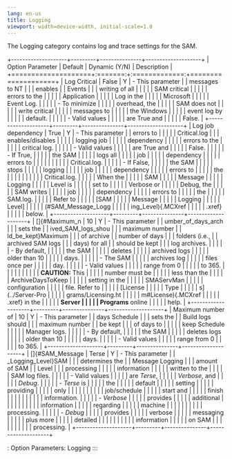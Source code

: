 ```yaml
---
lang: en-us
title: Logging
viewport: width=device-width, initial-scale=1.0
---
```



The Logging category contains log and trace settings for the SAM.

+--------------------+---------+---------------+--------------------+
| Option Parameter   | Default | Dynamic (Y/N) | Description        |
+====================+:=======:+:=============:+====================+
| Log Critical       | False   | Y             | -   This parameter |
| messages to NT     |         |               |     enables        |
| Events             |         |               |     writing of all |
|                    |         |               |     SAM critical   |
|                    |         |               |     errors to the  |
|                    |         |               |     Application    |
|                    |         |               |     Log in the     |
|                    |         |               |     Microsoft      |
|                    |         |               |     Event Log.     |
|                    |         |               | -   To minimize    |
|                    |         |               |     overhead, the  |
|                    |         |               |     SAM does not   |
|                    |         |               |     write critical |
|                    |         |               |     messages to    |
|                    |         |               |     the Windows    |
|                    |         |               |     event log by   |
|                    |         |               |     default.       |
|                    |         |               | -   Valid values   |
|                    |         |               |     are True and   |
|                    |         |               |     False.         |
+--------------------+---------+---------------+--------------------+
| Log job dependency | True    | Y             | -   This parameter |
| errors to          |         |               |                    |
| Critical.log       |         |               |   enables/disables |
|                    |         |               |     logging job    |
|                    |         |               |     dependency     |
|                    |         |               |     errors to the  |
|                    |         |               |     critical log.  |
|                    |         |               | -   Valid values   |
|                    |         |               |     are True and   |
|                    |         |               |     False.         |
|                    |         |               |     -   If True,   |
|                    |         |               |         the SAM    |
|                    |         |               |         logs all   |
|                    |         |               |         job        |
|                    |         |               |         dependency |
|                    |         |               |         errors to  |
|                    |         |               |                    |
|                    |         |               |      Critical.log. |
|                    |         |               |     -   If False,  |
|                    |         |               |         the SAM    |
|                    |         |               |         stops      |
|                    |         |               |         logging    |
|                    |         |               |         job        |
|                    |         |               |         dependency |
|                    |         |               |         errors to  |
|                    |         |               |         the        |
|                    |         |               |                    |
|                    |         |               |      Critical.log. |
|                    |         |               |         When the   |
|                    |         |               |         SAM        |
|                    |         |               |         Message    |
|                    |         |               |         Logging    |
|                    |         |               |         Level is   |
|                    |         |               |         set to     |
|                    |         |               |         Verbose or |
|                    |         |               |         Debug, the |
|                    |         |               |         SAM writes |
|                    |         |               |         job        |
|                    |         |               |         dependency |
|                    |         |               |         errors to  |
|                    |         |               |         the        |
|                    |         |               |         SAM.log.   |
|                    |         |               |         Refer to   |
|                    |         |               |         [SAM       | |                    |         |               |         Message    |
|                    |         |               |         Logging    |
|                    |         |               |         Level]     |
|                    |         |               | (#SAM_Message_Logg |
|                    |         |               | ing_Level){.MCXref |
|                    |         |               |         .xref}     |
|                    |         |               |         below.     |
+--------------------+---------+---------------+--------------------+
| []{#Maximum_n      | 10      | Y             | -   This parameter | | umber_of_days_arch |         |               |     sets the       |
| ived_SAM_logs_shou |         |               |     maximum number |
| ld_be_kept}Maximum |         |               |     of archive     |
| number of days     |         |               |     folders (i.e., |
| archived SAM logs  |         |               |     days) for all  |
| should be kept     |         |               |     log archives.  |
|                    |         |               | -   By default,    |
|                    |         |               |     the SAM        |
|                    |         |               |     deletes        |
|                    |         |               |     archived logs  |
|                    |         |               |     older than 10  |
|                    |         |               |     days.          |
|                    |         |               | -   The SAM        |
|                    |         |               |     archives log   |
|                    |         |               |     files once per |
|                    |         |               |     day.           |
|                    |         |               | -   Valid values   |
|                    |         |               |     range from 0   |
|                    |         |               |     to 365.        |
|                    |         |               |                    |
|                    |         |               | **CAUTION:** This  |
|                    |         |               | number must be     |
|                    |         |               | less than the      |
|                    |         |               | ArchiveDaysToKeep  |
|                    |         |               | setting in the     |
|                    |         |               | SMAServMan         |
|                    |         |               | configuration      |
|                    |         |               | file. Refer to     |
|                    |         |               | [License           | |                    |         |               | Type               |
|                    |         |               | s](../Server-Pro |
|                    |         |               | grams/Licensing.ht |
|                    |         |               | m#License){.MCXref |
|                    |         |               | .xref} in the      |
|                    |         |               | **Server           |
|                    |         |               | Programs** online  |
|                    |         |               | help.              |
+--------------------+---------+---------------+--------------------+
| Maximum number of  | 10      | Y             | -   This parameter |
| days Schedule      |         |               |     sets the       |
| Build logs should  |         |               |     maximum number |
| be kept            |         |               |     of days to     |
|                    |         |               |     keep Schedule  |
|                    |         |               |     Manager logs.  |
|                    |         |               | -   By default,    |
|                    |         |               |     the SAM        |
|                    |         |               |     deletes logs   |
|                    |         |               |     older than 10  |
|                    |         |               |     days.          |
|                    |         |               | -   Valid values   |
|                    |         |               |     range from 0   |
|                    |         |               |     to 365.        |
+--------------------+---------+---------------+--------------------+
| []{#SAM_Message    | Terse   | Y             | -   This parameter | | _Logging_Level}SAM |         |               |     determines the |
| Message Logging    |         |               |     amount of SAM  |
| Level              |         |               |     processing     |
|                    |         |               |     information    |
|                    |         |               |     written to the |
|                    |         |               |     SAM log files. |
|                    |         |               | -   Valid values   |
|                    |         |               |     are *Terse*,   |
|                    |         |               |     *Verbose*, and |
|                    |         |               |     *Debug*.       |
|                    |         |               |     -   *Terse* is |
|                    |         |               |         the        |
|                    |         |               |         default    |
|                    |         |               |         setting    |
|                    |         |               |         providing  |
|                    |         |               |         only       |
|                    |         |               |                    |
|                    |         |               |       job/schedule |
|                    |         |               |         start and  |
|                    |         |               |         finish     |
|                    |         |               |                    |
|                    |         |               |       information. |
|                    |         |               |     -   *Verbose*  |
|                    |         |               |         provides   |
|                    |         |               |         additional |
|                    |         |               |                    |
|                    |         |               |        information |
|                    |         |               |         regarding  |
|                    |         |               |         machine    |
|                    |         |               |                    |
|                    |         |               |        processing. |
|                    |         |               |     -   *Debug*    |
|                    |         |               |         provides   |
|                    |         |               |         verbose    |
|                    |         |               |         messaging  |
|                    |         |               |         plus more  |
|                    |         |               |         detailed   |
|                    |         |               |                    |
|                    |         |               |        information |
|                    |         |               |         on SAM     |
|                    |         |               |                    |
|                    |         |               |        processing. |
+--------------------+---------+---------------+--------------------+

: Option Parameters: Logging
:::

 

